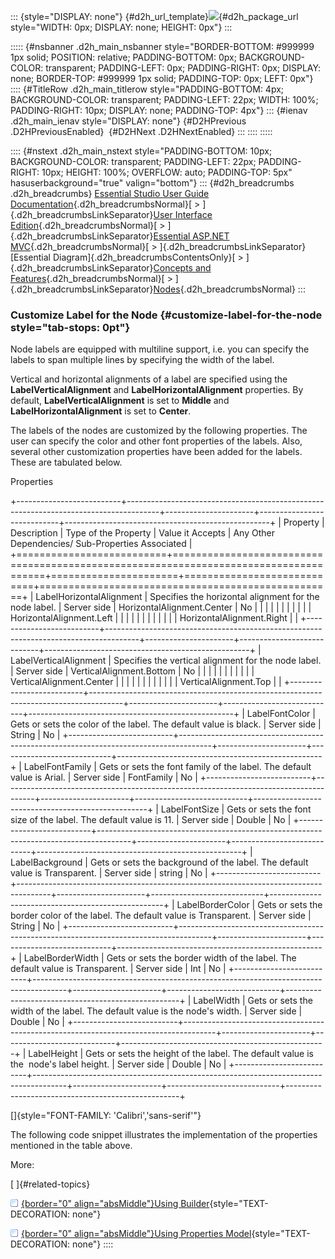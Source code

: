 ::: {style="DISPLAY: none"}
[](ms-xhelp:///?Id=d2h_url_template){#d2h_url_template}![](!package_url!){#d2h_package_url style="WIDTH: 0px; DISPLAY: none; HEIGHT: 0px"}
:::

::::: {#nsbanner .d2h_main_nsbanner style="BORDER-BOTTOM: #999999 1px solid; POSITION: relative; PADDING-BOTTOM: 0px; BACKGROUND-COLOR: transparent; PADDING-LEFT: 0px; PADDING-RIGHT: 0px; DISPLAY: none; BORDER-TOP: #999999 1px solid; PADDING-TOP: 0px; LEFT: 0px"}
:::: {#TitleRow .d2h_main_titlerow style="PADDING-BOTTOM: 4px; BACKGROUND-COLOR: transparent; PADDING-LEFT: 22px; WIDTH: 100%; PADDING-RIGHT: 10px; DISPLAY: none; PADDING-TOP: 4px"}
::: {#ienav .d2h_main_ienav style="DISPLAY: none"}
[](ms-xhelp:///?Id=f8b38393-9fdd-4a85-a51d-ebc5ae11fdf1){#D2HPrevious .D2HPreviousEnabled}  [](ms-xhelp:///?Id=c7ae1b55-3b10-4b74-889d-cf088e9eca27){#D2HNext .D2HNextEnabled}
:::
::::
:::::

:::: {#nstext .d2h_main_nstext style="PADDING-BOTTOM: 10px; BACKGROUND-COLOR: transparent; PADDING-LEFT: 22px; PADDING-RIGHT: 10px; HEIGHT: 100%; OVERFLOW: auto; PADDING-TOP: 5px" hasuserbackground="true" valign="bottom"}
::: {#d2h_breadcrumbs .d2h_breadcrumbs}
[Essential Studio User Guide Documentation](ms-xhelp:///?Id=12457748-09e3-4d74-a240-8e049cedf030){.d2h_breadcrumbsNormal}[ \> ]{.d2h_breadcrumbsLinkSeparator}[User Interface Edition](ms-xhelp:///?Id=c29296b7-531c-413b-a0ec-488ca1f7f669){.d2h_breadcrumbsNormal}[ \> ]{.d2h_breadcrumbsLinkSeparator}[Essential ASP.NET MVC](ms-xhelp:///?Id=4b14e7d1-65c4-4f67-b1aa-2c37709905a5){.d2h_breadcrumbsNormal}[ \> ]{.d2h_breadcrumbsLinkSeparator}[Essential Diagram]{.d2h_breadcrumbsContentsOnly}[ \> ]{.d2h_breadcrumbsLinkSeparator}[Concepts and Features](ms-xhelp:///?Id=04839cdf-94fc-4d24-9f6b-119fdbd7bbfb){.d2h_breadcrumbsNormal}[ \> ]{.d2h_breadcrumbsLinkSeparator}[Nodes](ms-xhelp:///?Id=1707ce52-b3af-4e98-81bf-f419bfe59d33){.d2h_breadcrumbsNormal}
:::

### Customize Label for the Node {#customize-label-for-the-node style="tab-stops: 0pt"}

Node labels are equipped with multiline support, i.e. you can specify the labels to span multiple lines by specifying the width of the label.

Vertical and horizontal alignments of a label are specified using the **LabelVerticalAlignment** and **LabelHorizontalAlignment** properties. By default, **LabelVerticalAlignment** is set to **Middle** and **LabelHorizontalAlignment** is set to **Center**.

The labels of the nodes are customized by the following properties. The user can specify the color and other font properties of the labels. Also, several other customization properties have been added for the labels. These are tabulated below.

Properties

+--------------------------+--------------------------------------------------------------------------------------+----------------------+----------------------------+---------------------------------------------------+
| Property                 | Description                                                                          | Type of the Property | Value it Accepts           | Any Other Dependencies/ Sub-Properties Associated |
+==========================+======================================================================================+======================+============================+===================================================+
| LabelHorizontalAlignment | Specifies the horizontal alignment for the node label.                               | Server side          | HorizontalAlignment.Center | No                                                |
|                          |                                                                                      |                      |                            |                                                   |
|                          |                                                                                      |                      | HorizontalAlignment.Left   |                                                   |
|                          |                                                                                      |                      |                            |                                                   |
|                          |                                                                                      |                      | HorizontalAlignment.Right  |                                                   |
+--------------------------+--------------------------------------------------------------------------------------+----------------------+----------------------------+---------------------------------------------------+
| LabelVerticalAlignment   | Specifies the vertical alignment for the node label.                                 | Server side          | VerticalAlignment.Bottom   | No                                                |
|                          |                                                                                      |                      |                            |                                                   |
|                          |                                                                                      |                      | VerticalAlignment.Center   |                                                   |
|                          |                                                                                      |                      |                            |                                                   |
|                          |                                                                                      |                      | VerticalAlignment.Top      |                                                   |
+--------------------------+--------------------------------------------------------------------------------------+----------------------+----------------------------+---------------------------------------------------+
| LabelFontColor           | Gets or sets the color of the label. The default value is black.                     | Server side          | String                     | No                                                |
+--------------------------+--------------------------------------------------------------------------------------+----------------------+----------------------------+---------------------------------------------------+
| LabelFontFamily          | Gets or sets the font family of the label. The default value is Arial.               | Server side          | FontFamily                 | No                                                |
+--------------------------+--------------------------------------------------------------------------------------+----------------------+----------------------------+---------------------------------------------------+
| LabelFontSize            | Gets or sets the font size of the label. The default value is 11.                    | Server side          | Double                     | No                                                |
+--------------------------+--------------------------------------------------------------------------------------+----------------------+----------------------------+---------------------------------------------------+
| LabelBackground          | Gets or sets the background of the label. The default value is Transparent.          | Server side          | string                     | No                                                |
+--------------------------+--------------------------------------------------------------------------------------+----------------------+----------------------------+---------------------------------------------------+
| LabelBorderColor         | Gets or sets the border color of the label. The default value is Transparent.        | Server side          | String                     | No                                                |
+--------------------------+--------------------------------------------------------------------------------------+----------------------+----------------------------+---------------------------------------------------+
| LabelBorderWidth         | Gets or sets the border width of the label. The default value is Transparent.        | Server side          | Int                        | No                                                |
+--------------------------+--------------------------------------------------------------------------------------+----------------------+----------------------------+---------------------------------------------------+
| LabelWidth               | Gets or sets the width of the label. The default value is the node's width.          | Server side          | Double                     | No                                                |
+--------------------------+--------------------------------------------------------------------------------------+----------------------+----------------------------+---------------------------------------------------+
| LabelHeight              | Gets or sets the height of the label. The default value is the  node's label height. | Server side          | Double                     | No                                                |
+--------------------------+--------------------------------------------------------------------------------------+----------------------+----------------------------+---------------------------------------------------+

[]{style="FONT-FAMILY: 'Calibri','sans-serif'"} 

The following code snippet illustrates the implementation of the properties mentioned in the table above.

More:

[ ]{#related-topics}

[![](button.gif){border="0" align="absMiddle"}Using Builder](ms-xhelp:///?Id=2d22b15b-3f45-406f-ba68-94b24ae01b74){style="TEXT-DECORATION: none"}

[![](button.gif){border="0" align="absMiddle"}Using Properties Model](ms-xhelp:///?Id=1dd81107-09b6-4559-badb-900e56827fa4){style="TEXT-DECORATION: none"}
::::
